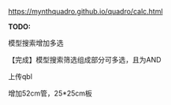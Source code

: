 <a href="https://mynthquadro.github.io/quadro/calc.html">https://mynthquadro.github.io/quadro/calc.html</a>
<p><b>TODO:</b></p>
<p>模型搜索增加多选</p>
<p>【完成】模型搜索筛选组成部分可多选，且为AND</p>
<p>上传qbl</p>
<p>增加52cm管，25*25cm板</p>
